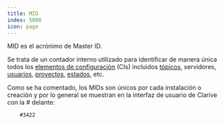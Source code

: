 ```yaml
---
title: MID
index: 5000
icon: page
---
```


MID es el acrónimo de Master ID.

Se trata de un contador interno utilizado para identificar de manera única
todos los [elementos de configuración](concepts/ci) (CIs) incluidos [tópicos](concepts/topic), servidores, [usuarios](admin/user), [proyectos](concepts/project),
[estados](concepts/status), etc.

Como se ha comentado, los MIDs son únicos por cada instalación o creación y por lo general
se muestran en la interfaz de usuario de Clarive con la # delante:

        #3422
